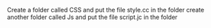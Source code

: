 Create a folder called CSS and put the file style.cc in the folder
create another folder called Js  and put the file script.jc in the folder
